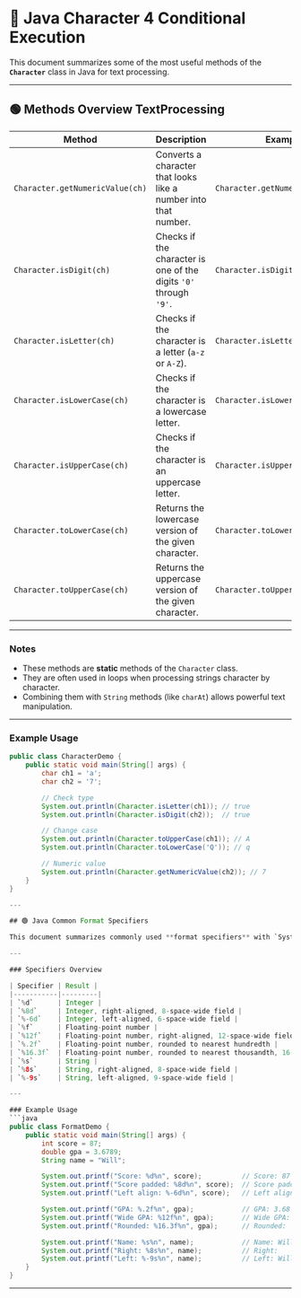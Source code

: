 # 📘 Java Character 4 Conditional Execution

This document summarizes some of the most useful methods of the **`Character`** class in Java for text processing.

---

## 🟢 Methods Overview TextProcessing

| Method                          | Description                                                       | Example                          | Result  |
| ------------------------------- | ----------------------------------------------------------------- | -------------------------------- | ------- |
| `Character.getNumericValue(ch)` | Converts a character that looks like a number into that number.   | `Character.getNumericValue('6')` | `6`     |
| `Character.isDigit(ch)`         | Checks if the character is one of the digits `'0'` through `'9'`. | `Character.isDigit('X')`         | `false` |
| `Character.isLetter(ch)`        | Checks if the character is a letter (`a-z` or `A-Z`).             | `Character.isLetter('f')`        | `true`  |
| `Character.isLowerCase(ch)`     | Checks if the character is a lowercase letter.                    | `Character.isLowerCase('Q')`     | `false` |
| `Character.isUpperCase(ch)`     | Checks if the character is an uppercase letter.                   | `Character.isUpperCase('Q')`     | `true`  |
| `Character.toLowerCase(ch)`     | Returns the lowercase version of the given character.             | `Character.toLowerCase('Q')`     | `'q'`   |
| `Character.toUpperCase(ch)`     | Returns the uppercase version of the given character.             | `Character.toUpperCase('x')`     | `'X'`   |

---

### Notes

- These methods are **static** methods of the `Character` class.
- They are often used in loops when processing strings character by character.
- Combining them with `String` methods (like `charAt`) allows powerful text manipulation.

---

### Example Usage

````java
public class CharacterDemo {
    public static void main(String[] args) {
        char ch1 = 'a';
        char ch2 = '7';

        // Check type
        System.out.println(Character.isLetter(ch1)); // true
        System.out.println(Character.isDigit(ch2));  // true

        // Change case
        System.out.println(Character.toUpperCase(ch1)); // A
        System.out.println(Character.toLowerCase('Q')); // q

        // Numeric value
        System.out.println(Character.getNumericValue(ch2)); // 7
    }
}

---

## 🟢 Java Common Format Specifiers

This document summarizes commonly used **format specifiers** with `System.out.printf` and `String.format` in Java.

---

### Specifiers Overview

| Specifier | Result |
|-----------|---------|
| `%d`      | Integer |
| `%8d`     | Integer, right-aligned, 8-space-wide field |
| `%-6d`    | Integer, left-aligned, 6-space-wide field |
| `%f`      | Floating-point number |
| `%12f`    | Floating-point number, right-aligned, 12-space-wide field |
| `%.2f`    | Floating-point number, rounded to nearest hundredth |
| `%16.3f`  | Floating-point number, rounded to nearest thousandth, 16-space-wide field |
| `%s`      | String |
| `%8s`     | String, right-aligned, 8-space-wide field |
| `%-9s`    | String, left-aligned, 9-space-wide field |

---

### Example Usage
```java
public class FormatDemo {
    public static void main(String[] args) {
        int score = 87;
        double gpa = 3.6789;
        String name = "Will";

        System.out.printf("Score: %d%n", score);          // Score: 87
        System.out.printf("Score padded: %8d%n", score);  // Score padded:       87
        System.out.printf("Left align: %-6d%n", score);   // Left align: 87

        System.out.printf("GPA: %.2f%n", gpa);            // GPA: 3.68
        System.out.printf("Wide GPA: %12f%n", gpa);       // Wide GPA:     3.678900
        System.out.printf("Rounded: %16.3f%n", gpa);      // Rounded:           3.679

        System.out.printf("Name: %s%n", name);            // Name: Will
        System.out.printf("Right: %8s%n", name);          // Right:     Will
        System.out.printf("Left: %-9s%n", name);          // Left: Will
    }
}


````

---

